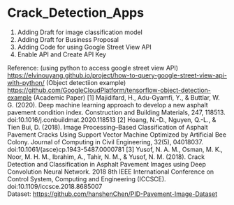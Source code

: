 # Crack_Detection_Apps
1. Adding Draft for image classification model 
2. Adding Draft for Business Proposal
3. Adding Code for using Google Street View API
4. Enable API and Create API Key



Reference:
(using python to access google street view API)
https://elvinouyang.github.io/project/how-to-query-google-street-view-api-with-python/
(Object detectiion example)
https://github.com/GoogleCloudPlatform/tensorflow-object-detection-example
(Academic Paper)
[1] Majidifard, H., Adu-Gyamfi, Y., & Buttlar, W. G. (2020). Deep machine learning approach to develop a new asphalt pavement condition index. Construction and Building Materials, 247, 118513. doi:10.1016/j.conbuildmat.2020.118513 
[2] Hoang, N.-D., Nguyen, Q.-L., & Tien Bui, D. (2018). Image Processing–Based Classification of Asphalt Pavement Cracks Using Support Vector Machine Optimized by Artificial Bee Colony. Journal of Computing in Civil Engineering, 32(5), 04018037. doi:10.1061/(asce)cp.1943-5487.0000781 
[3] Yusof, N. A. M., Osman, M. K., Noor, M. H. M., Ibrahim, A., Tahir, N. M., & Yusof, N. M. (2018). Crack Detection and Classification in Asphalt Pavement Images using Deep Convolution Neural Network. 2018 8th IEEE International Conference on Control System, Computing and Engineering (ICCSCE). doi:10.1109/iccsce.2018.8685007  
Dataset:
https://github.com/hanshenChen/PID-Pavement-Image-Dataset

